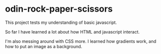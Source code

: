 # odin-rock-paper-scissors

This project tests my understanding of basic javascript.

So far I have learned a lot about how HTML and javascript interact.

I'm also messing around with CSS more. I learned how gradients work, and how to put an image as a background.